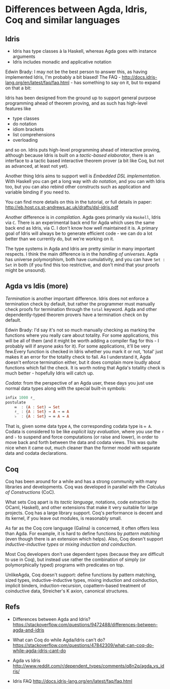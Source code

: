 # Differences between Agda, Idris, Coq and similar languages

## Idris

- Idris has type classes à la Haskell, whereas Agda goes with instance arguments
- Idris includes monadic and applicative notation

Edwin Brady: I may not be the best person to answer this, as having implemented Idris, I'm probably a bit biased! The FAQ - http://docs.idris-lang.org/en/latest/faq/faq.html - has something to say on it, but to expand on that a bit:

Idris has been designed from the ground up to support general purpose programming ahead of theorem proving, and as such has high-level features like
- type classes
- do notation
- idiom brackets
- list comprehensions
- overloading

and so on. Idris puts high-level programming ahead of interactive proving, although because Idris is built on a *tactic-based elaborator*, there is an interface to a tactic based interactive theorem prover (a bit like Coq, but not as advanced, at least not yet).

Another thing Idris aims to support well is *Embedded DSL implementation*. With Haskell you can get a long way with *do notation*, and you can with Idris too, but you can also rebind other constructs such as application and variable binding if you need to. 

You can find more details on this in the tutorial, or full details in paper:   
http://eb.host.cs.st-andrews.ac.uk/drafts/dsl-idris.pdf

Another difference is in *compilation*. Agda goes primarily via `Haskell`, Idris via `C`. There is an experimental back end for Agda which uses the same back end as Idris, via C. I don't know how well maintained it is. A primary goal of Idris will always be to generate efficient code - we can do a lot better than we currently do, but we're working on it.

The type systems in Agda and Idris are pretty similar in many important respects. I think the main difference is in the *handling of universes*. Agda has universe polymorphism, both have cumulativity, and you can have `Set : Set` in both (if you find this too restrictive, and don't mind that your proofs might be unsound).

## Agda vs Idis (more)

*Termination* is another important difference. Idris does not enforce a termination check by default, but rather the programmer must manually check proofs for termination through the `total` keyword. Agda and other dependently-typed theorem provers have a termination check on by default.

Edwin Brady: I'd say it's not so much manually checking as marking the functions where you really care about totality. For some applications, this will be all of them (and it might be worth adding a compiler flag for this - I probably will if anyone asks for it). For some applications, it'll be very few.Every function is checked in Idris whether you mark it or not, 'total' just makes it an error for the totality check to fail. As I understand it, Agda doesn't enforce termination either, but it does complain more loudly about functions which fail the check. It is worth noting that Agda's totality check is much better - hopefully Idris will catch up.

*Codata*: from the perspective of an Agda user, these days you just use normal data types along with the special built-in symbols:

```hs
infix 1000 ♯_
postulate
    ∞  : (A : Set) → Set
    ♯_ : {A : Set} → A → ∞ A
    ♭  : {A : Set} → ∞ A → A
```

That is, given some data type `A`, the corresponding codata type is `∞ A`. Codata is considered to be like *explicit lazy evaluation*, where you use the `♯` and `♭` to suspend and force computations (or raise and lower), in order to move back and forth between the data and codata views. This was quite nice when it came out, much cleaner than the former model with separate data and codata declarations.


## Coq

Coq has been around for a while and has a strong community with many libraries and developments. Coq was developed in parallel with the *Calculus of Constructions* (CoC).

What sets Coq apart is its *tactic language*, notations, code extraction (to OCaml, Haskell), and other extensions that make it very suitable for large projects. Coq has a large library support. Coq's performance is decent and its kernel, if you leave out modules, is reasonably small.

As far as the Coq core language (Galina) is concerned, it often offers less than Agda. For example, it is hard to define functions by *pattern matching* (even though there is an extension which helps). Also, Coq doesn't support *inductive-inductive types* or *mixing induction and coinduction*.

Most Coq developers don't use dependent types (because they are difficult to use in Coq), but instead use rather the combination of simply (or polymorphically typed) programs with predicates on top.

UnlikeAgda, Coq doesn't support: define functions by pattern matching, sized types, inductive-inductive types, mixing induction and coinduction, implicit binders, induction-recursion, copattern-based treatment of coinductive data, Streicher's K axion, canonical structures.



## Refs

* Differences between Agda and Idris?
https://stackoverflow.com/questions/9472488/differences-between-agda-and-idris

* What can Coq do while Agda/Idris can't do?
https://stackoverflow.com/questions/47842309/what-can-coq-do-while-agda-idris-cant-do

* Agda vs Idris
http://www.reddit.com/r/dependent_types/comments/q8n2q/agda_vs_idris/

* Idris FAQ
http://docs.idris-lang.org/en/latest/faq/faq.html
